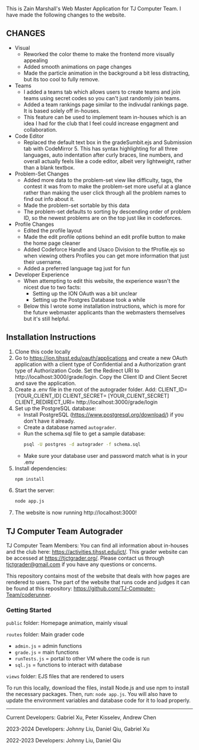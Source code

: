 This is Zain Marshall's Web Master Application for TJ Computer Team. I have made the following changes to the website.

## CHANGES
* Visual
    * Reworked the color theme to make the frontend more visually appealing
    * Added smooth animations on page changes
    * Made the particle animation in the background a bit less distracting, but its too cool to fully remove. 
* Teams
    * I added a teams tab which allows users to create teams and join teams using secret codes so you can't just randomly join teams.
    * Added a team rankings page similar to the indivudal rankings page. It is based solely off in-houses.
    * This feature can be used to implement team in-houses which is an idea I had for the club that I feel could increase engagment and collaboration. 
* Code Editor
    * Replaced the default text box in the gradeSumbit.ejs and Submission tab with CodeMirror 5. This has syntax highlighting for all three languages, auto indentation after curly braces, line numbers, and overall actually feels like a code editor, albeit very lightweight, rather than a blank textbox. 
* Problem-Set Changes
    * Added more data to the problem-set view like difficulty, tags, the contest it was from to make the problem-set more useful at a glance rather than making the user click through all the problem names to find out info about it. 
    * Made the problem-set sortable by this data
    * The problem-set defaults to sorting by descending order of problem ID, so the newest problems are on the top just like in codeforces. 
* Profile Changes
    * Edited the profile layout 
    * Made the edit profile options behind an edit profile button to make the home page cleaner
    * Added Codeforce Handle and Usaco Division to the fProfile.ejs so when viewing others Profiles you can get more information that just their username.
    * Added a preferred language tag just for fun  
* Developer Experience
    * When attempting to edit this website, the experience wasn't the nicest due to two facts:
        * Setting up the ION OAuth was a bit unclear
        * Setting up the Postgres Database took a while
    * Below this I wrote some installation instructions, which is more for the future webmaster applicants than the webmasters themselves but it's still helpful. 


## Installation Instructions
1. Clone this code locally
2. Go to https://ion.tjhsst.edu/oauth/applications and create a new OAuth application with a client type of Confidential and a Authorization grant type of Authorization Code. Set the Redirect URI to http://localhost:3000/grade/login. Copy the Client ID and Client Secret and save the application.
3. Create a .env file in the root of the autograder folder. Add:
CLIENT_ID= [YOUR_CLIENT_ID]
CLIENT_SECRET= [YOUR_CLIENT_SECRET]
CLIENT_REDIRECT_URI= http://localhost:3000/grade/login
4. Set up the PostgreSQL database:
    - Install PostgreSQL (https://www.postgresql.org/download/) if you don't have it already.
    - Create a database named `autograder`.
    - Run the schema.sql file to get a sample database:
      ```sh
      psql -U postgres -d autograder -f schema.sql
      ```
    - Make sure your database user and password match what is in your .env
5. Install dependencies:
    ```sh
    npm install
    ```
6. Start the server:
    ```sh
    node app.js
    ```
7. The website is now running http://localhost:3000!

## TJ Computer Team Autograder

TJ Computer Team Members: You can find all information about in-houses and the club here: https://activities.tjhsst.edu/ict/.
This grader website can be accessed at https://tjctgrader.org/.
Please contact us through tjctgrader@gmail.com if you have any questions or concerns.

This repository contains most of the website that deals with how pages are rendered to users. The part of the website that runs code and judges it can be found at this repository: https://github.com/TJ-Computer-Team/coderunner.

### Getting Started
`public` folder: Homepage animation, mainly visual

`routes` folder: Main grader code
- `admin.js` = admin functions
- `grade.js` = main functions
- `runTests.js` = portal to other VM where the code is run
- `sql.js` = functions to interact with database

`views` folder: EJS files that are rendered to users

To run this locally, download the files, install Node.js and use npm to install the necessary packages. Then, run: ```node app.js```. You will also have to update the environment variables and database code for it to load properly.

---

Current Developers: Gabriel Xu, Peter Kisselev, Andrew Chen

2023-2024 Developers: Johnny Liu, Daniel Qiu, Gabriel Xu

2022-2023 Developers: Johnny Liu, Daniel Qiu
